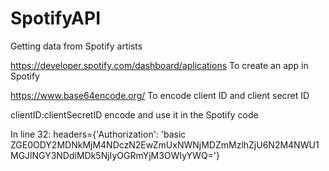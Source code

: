 # SpotifyAPI
Getting data from Spotify artists

https://developer.spotify.com/dashboard/aplications
To create an app in Spotify

https://www.base64encode.org/
To encode client ID and client secret ID

clientID:clientSecretID
encode and use it in the Spotify code

In line 32:
headers={'Authorization': 'basic ZGE0ODY2MDNkMjM4NDczN2EwZmUxNWNjMDZmMzlhZjU6N2M4NWU1MGJlNGY3NDdiMDk5NjIyOGRmYjM3OWIyYWQ='}
